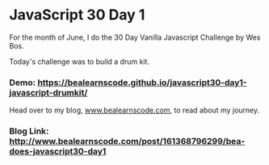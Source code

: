 # JavaScript 30 Day 1

For the month of June, I do the 30 Day Vanilla Javascript Challenge by Wes Bos.

Today's challenge was to build a drum kit.

### Demo: https://bealearnscode.github.io/javascript30-day1-javascript-drumkit/

Head over to my blog, www.bealearnscode.com, to read about my journey.

### Blog Link: http://www.bealearnscode.com/post/161368796299/bea-does-javascript30-day1
